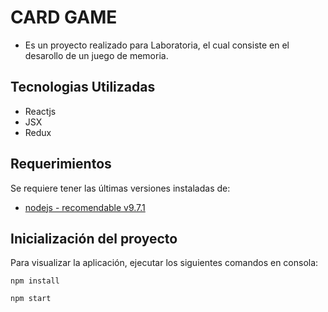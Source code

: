 # CARD GAME

- Es un proyecto realizado para Laboratoria, el cual consiste en el desarollo de un juego de memoria.

## Tecnologias Utilizadas

- Reactjs
- JSX
- Redux

## Requerimientos

Se requiere tener las últimas versiones instaladas de:

- [nodejs - recomendable v9.7.1](https://nodejs.org/es/)

## Inicialización del proyecto

Para visualizar la aplicación, ejecutar los siguientes comandos en consola:

```
npm install

npm start

```